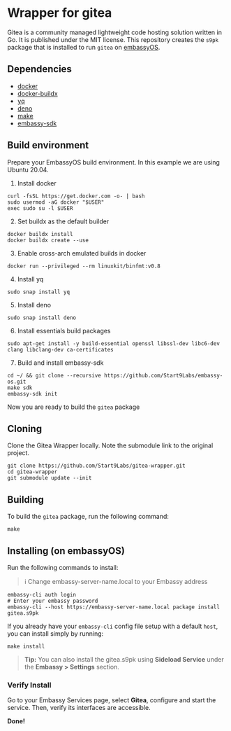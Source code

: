 # Wrapper for gitea

Gitea is a community managed lightweight code hosting solution written in Go.
It is published under the MIT license. This repository creates the `s9pk` package that is installed to run `gitea` on [embassyOS](https://github.com/Start9Labs/embassy-os/).

## Dependencies

- [docker](https://docs.docker.com/get-docker)
- [docker-buildx](https://docs.docker.com/buildx/working-with-buildx/)
- [yq](https://mikefarah.gitbook.io/yq)
- [deno](https://deno.land/)
- [make](https://www.gnu.org/software/make/)
- [embassy-sdk](https://github.com/Start9Labs/embassy-os/tree/master/backend)

## Build environment

Prepare your EmbassyOS build environment. In this example we are using Ubuntu 20.04.

1. Install docker

```
curl -fsSL https://get.docker.com -o- | bash
sudo usermod -aG docker "$USER"
exec sudo su -l $USER
```

2. Set buildx as the default builder

```
docker buildx install
docker buildx create --use
```

3. Enable cross-arch emulated builds in docker

```
docker run --privileged --rm linuxkit/binfmt:v0.8
```

4. Install yq

```
sudo snap install yq
```

5. Install deno

```
sudo snap install deno
```

6. Install essentials build packages

```
sudo apt-get install -y build-essential openssl libssl-dev libc6-dev clang libclang-dev ca-certificates
```

7. Build and install embassy-sdk

```
cd ~/ && git clone --recursive https://github.com/Start9Labs/embassy-os.git
make sdk
embassy-sdk init
```

Now you are ready to build the `gitea` package

## Cloning

Clone the Gitea Wrapper locally. Note the submodule link to the original project.

```
git clone https://github.com/Start9Labs/gitea-wrapper.git
cd gitea-wrapper
git submodule update --init
```

## Building

To build the `gitea` package, run the following command:

```
make
```

## Installing (on embassyOS)

Run the following commands to install:

> :information_source: Change embassy-server-name.local to your Embassy address

```
embassy-cli auth login
# Enter your embassy password
embassy-cli --host https://embassy-server-name.local package install gitea.s9pk
```

If you already have your `embassy-cli` config file setup with a default `host`,
you can install simply by running:

```
make install
```

> **Tip:** You can also install the gitea.s9pk using **Sideload Service** under
the **Embassy > Settings** section.

### Verify Install

Go to your Embassy Services page, select **Gitea**, configure and start the service. Then, verify its interfaces are accessible.

**Done!** 
